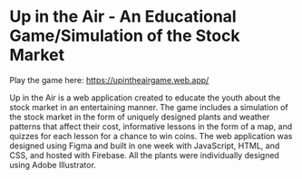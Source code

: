 # Up in the Air - An Educational Game/Simulation of the Stock Market

Play the game here: https://upintheairgame.web.app/

Up in the Air is a web application created to educate the youth about the stock market in an entertaining manner. The game includes a simulation of the stock market in the form of uniquely designed plants and weather patterns that affect their cost, informative lessons in the form of a map, and quizzes for each lesson for a chance to win coins. The web application was designed using Figma and built in one week with JavaScript, HTML, and CSS, and hosted with Firebase. All the plants were individually designed using Adobe Illustrator.
